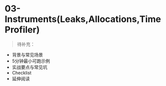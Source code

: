 # 03-Instruments(Leaks,Allocations,TimeProfiler)

> 待补充：
- 背景与常见场景
- 5分钟最小可跑示例
- 实战要点与常见坑
- Checklist
- 延伸阅读
